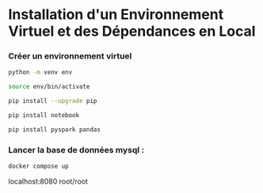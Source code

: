 # Installation d'un Environnement Virtuel et des Dépendances en Local

### Créer un environnement virtuel
```bash
python -m venv env
```
```bash
source env/bin/activate
```
```bash
pip install --upgrade pip
```
```bash
pip install notebook
```
```bash
pip install pyspark pandas
```

### Lancer la base de données mysql :
```bash
docker compose up
```

localhost:8080 
root/root